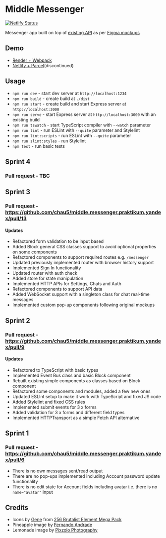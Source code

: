 # Middle Messenger

[![Netlify Status](https://api.netlify.com/api/v1/badges/14597e20-a13a-4e12-9baa-9de5a05bd954/deploy-status)](https://app.netlify.com/sites/middle-messenger-chausme/deploys)

Messenger app built on top of [existing API](https://ya-praktikum.tech/api/v2/swagger) as per [Figma mockups](https://www.figma.com/file/sBhmIq6yUZIqBLoANYJkTh/Middle-Front-end-Chat-App)

## Demo

-   [Render + Webpack](https://middle-messenger.onrender.com)
-   [Netlify + Parcel](https://middle-messenger-chausme.netlify.app)(discontinued)

## Usage

-   `npm run dev` - start dev server at `http://localhost:1234`
-   `npm run build` - create build at `./dist`
-   `npm run start` - create build and start Express server at `http://localhost:3000`
-   `npm run serve` - start Express server at `http://localhost:3000` with an existing build
-   `npm run tswatch` - start TypeScript compiler with `--watch` parameter
-   `npm run lint` - run ESLint with `--quite` parameter and Stylelint
-   `npm run lint:scripts` - run ESLint with `--quite` parameter
-   `npm run slint:styles` - run Stylelint
-   `npm test` - run basic tests

## Sprint 4

### Pull request - TBC

## Sprint 3

### Pull request - https://github.com/chau5/middle.messenger.praktikum.yandex/pull/13

#### Updates

-   Refactored form validation to be input based
-   Added Block general CSS classes support to avoid optional properties on some components
-   Refactored components to support required routes e.g. `/messenger`
-   Updated previously implemented router with browser history support
-   Implemented Sign In functionality
-   Updated router with auth check
-   Added store for state manipulation
-   Implemented HTTP APIs for Settings, Chats and Auth
-   Refactored components to support API data
-   Added WebSocket support with a singleton class for chat real-time messages
-   Implemented custom pop-up components following original mockups

## Sprint 2

### Pull request - https://github.com/chau5/middle.messenger.praktikum.yandex/pull/9

#### Updates

-   Refactored to TypeScript with basic types
-   Implemented Event Bus class and basic Block component
-   Rebuilt existing simple components as classes based on Block component
-   Refactored some components and modules, added a few new ones
-   Updated ESLInt setup to make it work with TypeScript and fixed JS code
-   Added Stylelint and fixed CSS rules
-   Implemented submit events for 3 x forms
-   Added validation for 3 x forms and different field types
-   Implemented HTTPTransport as a simple Fetch API alternative

## Sprint 1

### Pull request - https://github.com/chau5/middle.messenger.praktikum.yandex/pull/6

-   There is no own messages sent/read output
-   There are no pop-ups implemented including Account password update functionality
-   There is no edit state for Account fields including avatar i.e. there is no `name="avatar"` input

## Credits

-   Icons by [Gene](https://cogentgene1.gumroad.com/) from [256 Brutalist Element Mega Pack](https://cogentgene1.gumroad.com/l/brutalist)
-   Pineapple image by [Fernando Andrade](https://unsplash.com/@thisisnando)
-   Lemonade image by [Pixzolo Photography](https://unsplash.com/@pixzolo)
